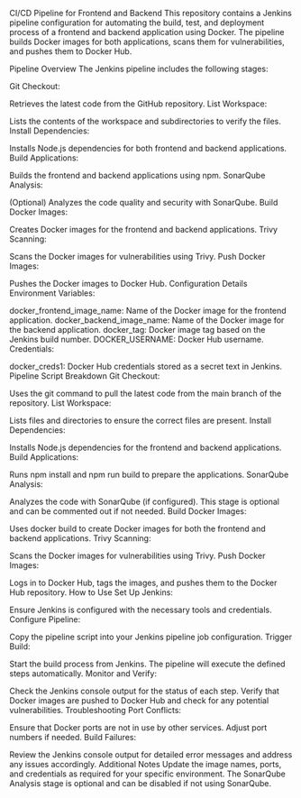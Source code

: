 CI/CD Pipeline for Frontend and Backend
This repository contains a Jenkins pipeline configuration for automating the build, test, and deployment process of a frontend and backend application using Docker. The pipeline builds Docker images for both applications, scans them for vulnerabilities, and pushes them to Docker Hub.

Pipeline Overview
The Jenkins pipeline includes the following stages:

Git Checkout:

Retrieves the latest code from the GitHub repository.
List Workspace:

Lists the contents of the workspace and subdirectories to verify the files.
Install Dependencies:

Installs Node.js dependencies for both frontend and backend applications.
Build Applications:

Builds the frontend and backend applications using npm.
SonarQube Analysis:

(Optional) Analyzes the code quality and security with SonarQube.
Build Docker Images:

Creates Docker images for the frontend and backend applications.
Trivy Scanning:

Scans the Docker images for vulnerabilities using Trivy.
Push Docker Images:

Pushes the Docker images to Docker Hub.
Configuration Details
Environment Variables:

docker_frontend_image_name: Name of the Docker image for the frontend application.
docker_backend_image_name: Name of the Docker image for the backend application.
docker_tag: Docker image tag based on the Jenkins build number.
DOCKER_USERNAME: Docker Hub username.
Credentials:

docker_creds1: Docker Hub credentials stored as a secret text in Jenkins.
Pipeline Script Breakdown
Git Checkout:

Uses the git command to pull the latest code from the main branch of the repository.
List Workspace:

Lists files and directories to ensure the correct files are present.
Install Dependencies:

Installs Node.js dependencies for the frontend and backend applications.
Build Applications:

Runs npm install and npm run build to prepare the applications.
SonarQube Analysis:

Analyzes the code with SonarQube (if configured). This stage is optional and can be commented out if not needed.
Build Docker Images:

Uses docker build to create Docker images for both the frontend and backend applications.
Trivy Scanning:

Scans the Docker images for vulnerabilities using Trivy.
Push Docker Images:

Logs in to Docker Hub, tags the images, and pushes them to the Docker Hub repository.
How to Use
Set Up Jenkins:

Ensure Jenkins is configured with the necessary tools and credentials.
Configure Pipeline:

Copy the pipeline script into your Jenkins pipeline job configuration.
Trigger Build:

Start the build process from Jenkins. The pipeline will execute the defined steps automatically.
Monitor and Verify:

Check the Jenkins console output for the status of each step.
Verify that Docker images are pushed to Docker Hub and check for any potential vulnerabilities.
Troubleshooting
Port Conflicts:

Ensure that Docker ports are not in use by other services. Adjust port numbers if needed.
Build Failures:

Review the Jenkins console output for detailed error messages and address any issues accordingly.
Additional Notes
Update the image names, ports, and credentials as required for your specific environment.
The SonarQube Analysis stage is optional and can be disabled if not using SonarQube.